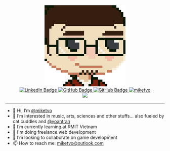 <div align="center">
    <img src="assets/mike.png" width="256px" height="256px" />
</div>

<div 
class="sketchfab-embed-wrapper" 
align="center" >
    <a href="https://www.linkedin.com/in/miketvo">
        <img src="https://img.shields.io/badge/LinkedIn-blue?style=for-the-badge&logo=linkedin&logoColor=white" alt="LinkedIn Badge"/>
    </a>
    <a href="https://github.com/miketvo">
        <img src="https://img.shields.io/badge/GitHub-100000?style=for-the-badge&logo=github&logoColor=white" alt="GitHub Badge"/>
    </a>
    <a href="https://twitter.com/miketvo99">
        <img src="https://img.shields.io/badge/Twitter-1DA1F2?style=for-the-badge&logo=twitter&logoColor=white" alt="GitHub Badge"/>
    </a>
    <a href="https://github.com/miketvo">
        <img src="https://komarev.com/ghpvc/?username=miketvo&label=Profile%20views&color=0e75b6&style=for-the-badge" alt="miketvo" />
    </a>
</div>

<div align="center">
<picture>
  <source
    srcset="https://github-readme-stats.vercel.app/api?username=miketvo&show_icons=true&theme=github_dark_dimmed"
    media="(prefers-color-scheme: dark)"
  />
  <source
    srcset="https://github-readme-stats.vercel.app/api?username=miketvo&show_icons=true"
    media="(prefers-color-scheme: light), (prefers-color-scheme: no-preference)"
  />
  <img src="https://github-readme-stats.vercel.app/api?username=miketvo&show_icons=true" />
</picture>
</div>

---

- 👋 Hi, I’m [@miketvo](https://github.com/miketvo)
- 👀 I’m interested in music, arts, sciences and other stuffs... also fueled by cat cuddles and [@yoantran](https://github.com/yoantran)
- 🌱 I’m currently learning at RMIT Vietnam
- 👔 I'm doing freelance web development
- 🤝 I’m looking to collaborate on game development
- 📫 How to reach me: miketvo@outlook.com

<!---
miketvo/miketvo is a ✨ special ✨ repository because its `README.md` (this file) appears on your GitHub profile.
You can click the Preview link to take a look at your changes.
--->
